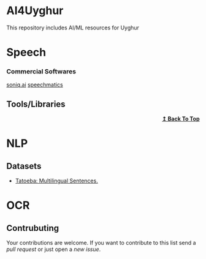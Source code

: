 # AI4Uyghur
This repository includes AI/ML resources for Uyghur

# Speech

### Commercial Softwares
[soniq.ai](https://sonix.ai/)
[speechmatics](https://www.speechmatics.com/)

## Tools/Libraries

<div align="right">
    <b><a href="#contents">↥ Back To Top</a></b>
</div>

# NLP


## Datasets
- [Tatoeba: Multilingual Sentences.](https://tatoeba.org/en/downloads)


# OCR

## Contrubuting

Your contributions are welcome. If you want to contribute to this list send a _pull request_ or just open a _new issue_.
